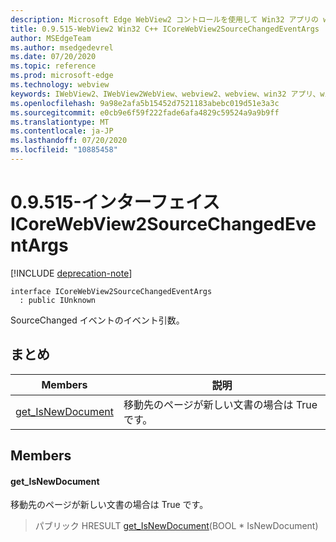 ```yaml
---
description: Microsoft Edge WebView2 コントロールを使用して Win32 アプリの web コンテンツをホストする
title: 0.9.515-WebView2 Win32 C++ ICoreWebView2SourceChangedEventArgs
author: MSEdgeTeam
ms.author: msedgedevrel
ms.date: 07/20/2020
ms.topic: reference
ms.prod: microsoft-edge
ms.technology: webview
keywords: IWebView2、IWebView2WebView、webview2、webview、win32 アプリ、win32、edge、ICoreWebView2、ICoreWebView2Controller、browser control、edge html
ms.openlocfilehash: 9a98e2afa5b15452d7521183abebc019d51e3a3c
ms.sourcegitcommit: e0cb9e6f59f222fade6afa4829c59524a9a9b9ff
ms.translationtype: MT
ms.contentlocale: ja-JP
ms.lasthandoff: 07/20/2020
ms.locfileid: "10885458"
---
```

# 0.9.515-インターフェイス ICoreWebView2SourceChangedEventArgs 

[!INCLUDE [deprecation-note](../../includes/deprecation-note.md)]

```
interface ICoreWebView2SourceChangedEventArgs
  : public IUnknown
```

SourceChanged イベントのイベント引数。

## まとめ

 Members                        | 説明
--------------------------------|---------------------------------------------
[get_IsNewDocument](#get_isnewdocument) | 移動先のページが新しい文書の場合は True です。

## Members

#### get_IsNewDocument 

移動先のページが新しい文書の場合は True です。

> パブリック HRESULT [get_IsNewDocument](#get_isnewdocument)(BOOL * IsNewDocument)

